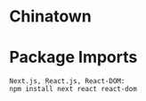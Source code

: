 # Chinatown

# Package Imports

    Next.js, React.js, React-DOM:
    npm install next react react-dom